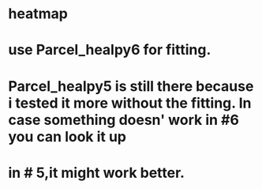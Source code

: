 # heatmap

# use Parcel_healpy6 for fitting. 
# Parcel_healpy5 is still there because i tested it more without the fitting. In case something doesn' work in #6 you can look it up 
# in # 5,it might work better. 
